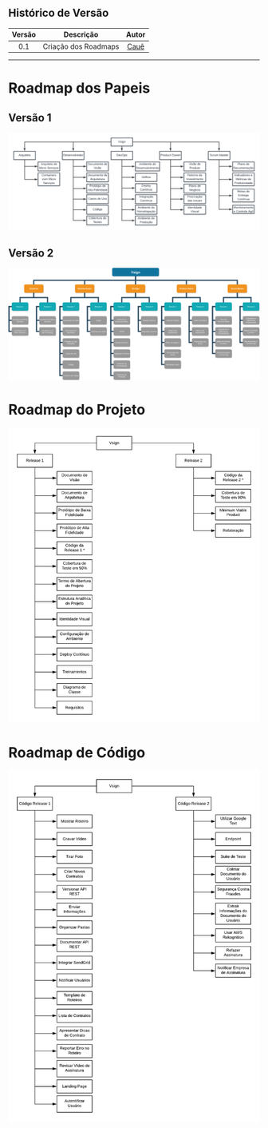 ## Histórico de Versão

| <center>Versão</center> | <center>Descrição</center> | <center>Autor</center> |
| :----: | :-------: | :---: |
| 0.1 | Criação dos Roadmaps | [Cauê](https://github.com/caue96) |

---

# Roadmap dos Papeis

## Versão 1
[![Roadmap dos Papeis](img/Roadmap_Papeis.png)](https://ibb.co/Y8SwrcS)

## Versão 2
[![Roadmap dos Papeis](img/Roadmap_Papeis_V2.png)](https://ibb.co/Y8SwrcS)

# Roadmap do Projeto

[![Roadmap do Projeto](img/Roadmap_Projeto.png)](https://ibb.co/qDn50WD)

# Roadmap de Código

[![Roadmap de Código](img/Roadmap_Codigo.png)](https://ibb.co/n11k0QJ)
